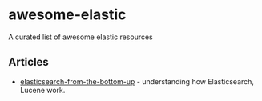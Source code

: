 # awesome-elastic
A curated list of awesome elastic resources


## Articles ##

* [elasticsearch-from-the-bottom-up](https://www.found.no/foundation/elasticsearch-from-the-bottom-up/) - understanding how Elasticsearch, Lucene work.
